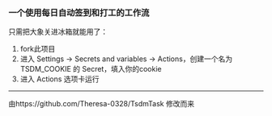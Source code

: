 ### 一个使用每日自动签到和打工的工作流

只需把大象关进冰箱就能用了：
1. fork此项目
2. 进入 Settings → Secrets and variables → Actions，创建一个名为 TSDM_COOKIE 的 Secret，填入你的cookie  
3. 进入 Actions 选项卡运行

---
由https://github.com/Theresa-0328/TsdmTask 修改而来
